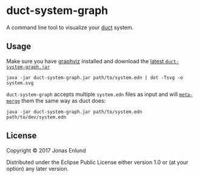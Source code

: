# duct-system-graph

A command line tool to visualize your [duct](https://github.com/duct-framework/duct) system.

## Usage

Make sure you have [graphviz](http://www.graphviz.org/) installed and download the [latest `duct-system-graph.jar`]()

```
java -jar duct-system-graph.jar path/to/system.edn | dot -Tsvg -o system.svg
```

`duct-system-graph` accepts multiple `system.edn` files as input and will [`meta-merge`](https://github.com/weavejester/meta-merge) them the same way as duct does:

```
java -jar duct-system-graph.jar path/to/system.edn path/to/dev/system.edn
```

## License

Copyright © 2017 Jonas Enlund

Distributed under the Eclipse Public License either version 1.0 or (at
your option) any later version.
